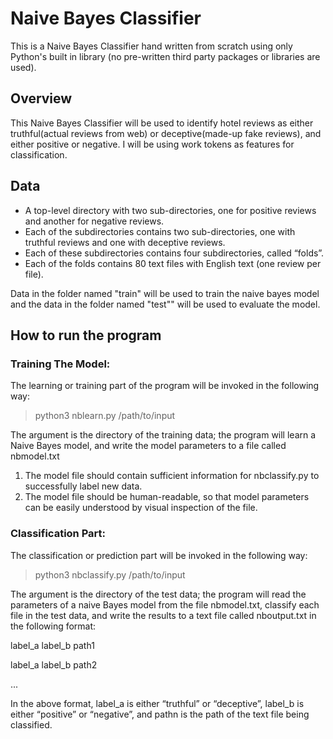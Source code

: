 # Naive Bayes Classifier
This is a Naive Bayes Classifier hand written from scratch using only Python's built in library (no pre-written third party packages or libraries are used).

## Overview
This Naive Bayes Classifier will be used to identify hotel reviews as either truthful(actual reviews from web) or deceptive(made-up fake reviews), and either positive or negative. I will be using work tokens as features for classification.

## Data
- A top-level directory with two sub-directories, one for positive reviews and another for negative reviews.
- Each of the subdirectories contains two sub-directories, one with truthful reviews and one with deceptive reviews.
- Each of these subdirectories contains four subdirectories, called “folds”.
- Each of the folds contains 80 text files with English text (one review per file).

Data in the folder named "train" will be used to train the naive bayes model and the data in the folder named "test"" will be used to evaluate the model.

## How to run the program
### Training The Model:
The learning or training part of the program will be invoked in the following way:
> python3 nblearn.py /path/to/input

The argument is the directory of the training data; the program will learn a Naive Bayes model, and write the model parameters to a file called nbmodel.txt

1. The model file should contain sufficient information for nbclassify.py to successfully label new data.
2. The model file should be human-readable, so that model parameters can be easily understood by visual inspection of the file.

### Classification Part:
The classification or prediction part will be invoked in the following way:
> python3 nbclassify.py /path/to/input

The argument is the directory of the test data; the program will read the parameters of a naive Bayes model from the file nbmodel.txt, classify each file in the test data, and write the results to a text file called nboutput.txt in the following format:

label_a label_b path1

label_a label_b path2

...


In the above format, label_a is either “truthful” or “deceptive”, label_b is either “positive” or “negative”, and pathn is the path of the text file being classified.
